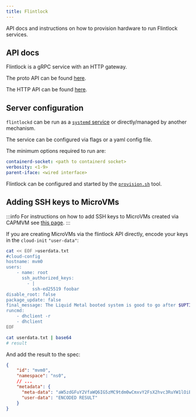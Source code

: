 ```yaml
---
title: Flintlock
---
```


API docs and instructions on how to provision hardware to run Flintlock services.

## API docs

Flintlock is a gRPC service with an HTTP gateway.

The proto API can be found [here][proto-api].

The HTTP API can be found [here][http-api].

## Server configuration

`flintlockd` can be run as a [`systemd` service][service] or directly/managed by another mechanism.

The service can be configured via flags or a yaml config file.

The minimum options required to run are:

```yaml
containerd-socket: <path to containerd socket>
verbosity: <1-9>
parent-iface: <wired interface>
```

Flintlock can be configured and started by the [`provision.sh`][provision] tool.

## Adding SSH keys to MicroVMs

:::info
For instructions on how to add SSH keys to MicroVMs created via CAPMVM see
[this page][capmvm].
:::

If you are creating MicroVMs via the flintlock API directly, encode your keys
in the `cloud-init` `"user-data"`:

```bash
cat << EOF >userdata.txt
#cloud-config
hostname: mvm0
users:
    - name: root
      ssh_authorized_keys:
        - |
          ssh-ed25519 foobar
disable_root: false
package_update: false
final_message: The Liquid Metal booted system is good to go after $UPTIME seconds
runcmd:
    - dhclient -r
    - dhclient
EOF

cat userdata.txt | base64
# result
```

And add the result to the spec:
```json
{
    "id": "mvm0",
    "namespace": "ns0",
    // ...
    "metadata": {
      "meta-data": "aW5zdGFuY2VfaWQ6IG5zMC9tdm0wCmxvY2FsX2hvc3RuYW1lOiBtdm0wCnBsYXRmb3JtOiBsaXF1aWRfbWV0YWwK",
      "user-data": "ENCODED RESULT"
    }
}
```

[capmvm]: /docs/guides/capmvm/#adding-ssh-keys-to-microvms
[service]: https://github.com/weaveworks-liquidmetal/flintlock/blob/main/flintlockd.service
[provision]: https://github.com/weaveworks-liquidmetal/flintlock/tree/main/hack/scripts#provisionsh
[proto-api]: https://buf.build/weaveworks-liquidmetal/flintlock
[http-api]: https://weaveworks-liquidmetal.github.io/flintlock/flintlock-api/
